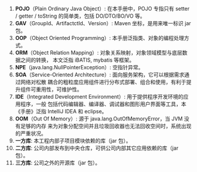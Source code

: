 1. **POJO**（Plain Ordinary Java Object）: 在本手册中，POJO 专指只有 setter / getter / toString 的简单类，包括 DO/DTO/BO/VO 等。 
2. **GAV**（GroupId、ArtifactctId、Version）: Maven 坐标，是用来唯一标识 jar 包。 
3. **OOP**（Object Oriented Programming）: 本手册泛指类、对象的编程处理方式。 
4. **ORM**（Object Relation Mapping）: 对象关系映射，对象领域模型与底层数据之间的转换， 本文泛指 iBATIS, mybatis 等框架。 
5. **NPE**（java.lang.NullPointerException）: 空指针异常。 
6. **SOA**（Service-Oriented Architecture）: 面向服务架构，它可以根据需求通过网络对松散 耦合的粗粒度应用组件进行分布式部署、组合和使用，有利于提升组件可重用性，可维护性。 
7. **IDE**（Integrated Development Environment）: 用于提供程序开发环境的应用程序，一般 包括代码编辑器、编译器、调试器和图形用户界面等工具，本《手册》泛指 IntelliJ IDEA 和 eclipse。 
8. **OOM**（Out Of Memory）: 源于 java.lang.OutOfMemoryError，当 JVM 没有足够的内存 来为对象分配空间并且垃圾回收器也无法回收空间时，系统出现的严重状况。 
9. **一方库**: 本工程内部子项目模块依赖的库（jar 包）。 
10. **二方库**: 公司内部发布到中央仓库，可供公司内部其它应用依赖的库（jar 包）。 
11. **三方库**: 公司之外的开源库（jar 包）。